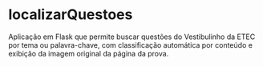 # localizarQuestoes
Aplicação em Flask que permite buscar questões do Vestibulinho da ETEC por tema ou palavra-chave, com classificação automática por conteúdo e exibição da imagem original da página da prova.

